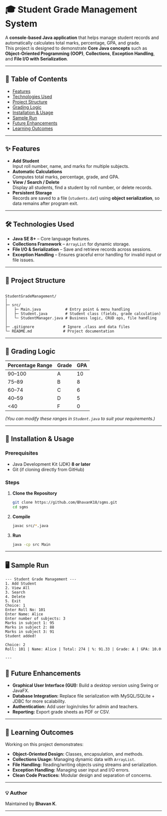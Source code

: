 # 🎓 Student Grade Management System 

A **console-based Java application** that helps manage student records and automatically calculates total marks, percentage, GPA, and grade.  
This project is designed to demonstrate **Core Java concepts** such as **Object-Oriented Programming (OOP)**, **Collections**, **Exception Handling**, and **File I/O with Serialization**.

---

## 📑 Table of Contents
- [Features](#-features)
- [Technologies Used](#technologies-used)
- [Project Structure](#project-structure)
- [Grading Logic](#grading-logic)
- [Installation & Usage](#installation--usage)
- [Sample Run](#sample-run)
- [Future Enhancements](#future-enhancements)
- [Learning Outcomes](#learning-outcomes)

---

## ✨ Features
- **Add Student**  
  Input roll number, name, and marks for multiple subjects.
- **Automatic Calculations**  
  Computes total marks, percentage, grade, and GPA.
- **View / Search / Delete**  
  Display all students, find a student by roll number, or delete records.
- **Persistent Storage**  
  Records are saved to a file (`students.dat`) using **object serialization**, so data remains after program exit.

---

## 🛠️ Technologies Used
- **Java SE 8+** – Core language features.
- **Collections Framework** – `ArrayList` for dynamic storage.
- **File I/O & Serialization** – Save and retrieve records across sessions.
- **Exception Handling** – Ensures graceful error handling for invalid input or file issues.

---

## 📂 Project Structure
```

StudentGradeManagement/
│
├─ src/
│   ├─ Main.java           # Entry point & menu handling
│   ├─ Student.java        # Student class (fields, grade calculation)
│   └─ StudentManager.java # Business logic, CRUD ops, file handling
│
├─ .gitignore             # Ignore .class and data files
└─ README.md              # Project documentation

````

---

## 🧮 Grading Logic
| Percentage Range | Grade | GPA |
|------------------|-------|-----|
| 90–100           | A     | 10  |
| 75–89            | B     | 8   |
| 60–74            | C     | 6   |
| 40–59            | D     | 5   |
| <40              | F     | 0   |

*(You can modify these ranges in `Student.java` to suit your requirements.)*

---

## 🚀 Installation & Usage

### Prerequisites
- Java Development Kit (JDK) **8 or later**
- Git (if cloning directly from GitHub)

### Steps
1. **Clone the Repository**
   ```bash
   git clone https://github.com/BhavanK18/sgms.git
   cd sgms
   ```

2. **Compile**

   ```bash
   javac src/*.java
   ```

3. **Run**

   ```bash
   java -cp src Main
   ```

---

## 🖥️ Sample Run
```
--- Student Grade Management ---
1. Add Student
2. View All
3. Search
4. Delete
5. Exit
Choice: 1
Enter Roll No: 101
Enter Name: Alice
Enter number of subjects: 3
Marks in subject 1: 95
Marks in subject 2: 88
Marks in subject 3: 91
Student added!

Choice: 2
Roll: 101 | Name: Alice | Total: 274 | %: 91.33 | Grade: A | GPA: 10.0

---
```
## 🔮 Future Enhancements

* **Graphical User Interface (GUI):** Build a desktop version using Swing or JavaFX.
* **Database Integration:** Replace file serialization with MySQL/SQLite + JDBC for more scalability.
* **Authentication:** Add user login/roles for admin and teachers.
* **Reporting:** Export grade sheets as PDF or CSV.

---

## 🎯 Learning Outcomes

Working on this project demonstrates:

* **Object-Oriented Design:** Classes, encapsulation, and methods.
* **Collections Usage:** Managing dynamic data with `ArrayList`.
* **File Handling:** Reading/writing objects using streams and serialization.
* **Exception Handling:** Managing user input and I/O errors.
* **Clean Code Practices:** Modular design and separation of concerns.

---

### 💡 Author

Maintained by **Bhavan K**.

---
